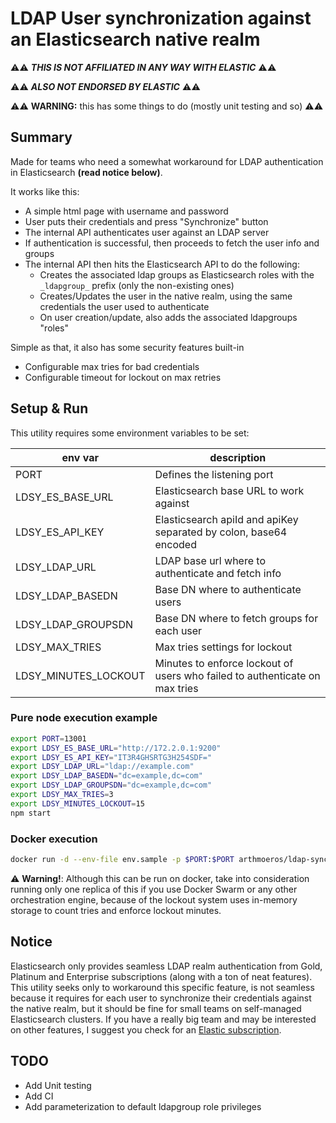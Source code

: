 # LDAP User synchronization against an Elasticsearch native realm

⚠️⚠️ ***THIS IS NOT AFFILIATED IN ANY WAY WITH ELASTIC*** ⚠️⚠️

⚠️⚠️ ***ALSO NOT ENDORSED BY ELASTIC*** ⚠️⚠️

⚠️⚠️ **WARNING:** this has some things to do (mostly unit testing and so) ⚠️⚠️

## Summary

Made for teams who need a somewhat workaround for LDAP authentication in Elasticsearch **(read notice below)**.

It works like this:

- A simple html page with username and password
- User puts their credentials and press "Synchronize" button
- The internal API authenticates user against an LDAP server
- If authentication is successful, then proceeds to fetch the user info and groups
- The internal API then hits the Elasticsearch API to do the following:
  - Creates the associated ldap groups as Elasticsearch roles with the `_ldapgroup_` prefix (only the non-existing ones)
  - Creates/Updates the user in the native realm, using the same credentials the user used to authenticate
  - On user creation/update, also adds the associated ldapgroups "roles"

Simple as that, it also has some security features built-in

- Configurable max tries for bad credentials
- Configurable timeout for lockout on max retries

## Setup & Run

This utility requires some environment variables to be set:

|env var | description|
|--------|------------|
|PORT|Defines the listening port|
|LDSY_ES_BASE_URL|Elasticsearch base URL to work against|
|LDSY_ES_API_KEY|Elasticsearch apiId and apiKey separated by colon, base64 encoded|
|LDSY_LDAP_URL|LDAP base url where to authenticate and fetch info|
|LDSY_LDAP_BASEDN|Base DN where to authenticate users|
|LDSY_LDAP_GROUPSDN|Base DN where to fetch groups for each user|
|LDSY_MAX_TRIES|Max tries settings for lockout|
|LDSY_MINUTES_LOCKOUT|Minutes to enforce lockout of users who failed to authenticate on max tries|

### Pure node execution example

```bash
export PORT=13001
export LDSY_ES_BASE_URL="http://172.2.0.1:9200"
export LDSY_ES_API_KEY="IT3R4GHSRTG3H254SDF="
export LDSY_LDAP_URL="ldap://example.com"
export LDSY_LDAP_BASEDN="dc=example,dc=com"
export LDSY_LDAP_GROUPSDN="dc=example,dc=com"
export LDSY_MAX_TRIES=3
export LDSY_MINUTES_LOCKOUT=15
npm start
```

### Docker execution

```bash
docker run -d --env-file env.sample -p $PORT:$PORT arthmoeros/ldap-sync-elasticsearch-native-realm:latest
```

⚠️ **Warning!**: Although this can be run on docker, take into consideration running only one replica of this if you use Docker Swarm or any other orchestration engine, because of the lockout system uses in-memory storage to count tries and enforce lockout minutes.

## Notice

Elasticsearch only provides seamless LDAP realm authentication from Gold, Platinum and Enterprise subscriptions (along with a ton of neat features).
This utility seeks only to workaround this specific feature, is not seamless because it requires for each user to synchronize their credentials against the native realm, but it should be fine for small teams on self-managed Elasticsearch clusters. If you have a really big team and may be interested on other features, I suggest you check for an [Elastic subscription](https://www.elastic.co/pricing/).

## TODO

- Add Unit testing
- Add CI
- Add parameterization to default ldapgroup role privileges
